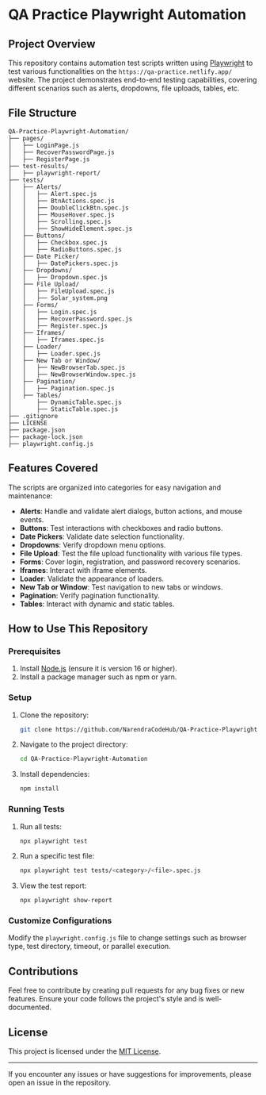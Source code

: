 # QA Practice Playwright Automation

## Project Overview
This repository contains automation test scripts written using [Playwright](https://playwright.dev/) to test various functionalities on the `https://qa-practice.netlify.app/` website. The project demonstrates end-to-end testing capabilities, covering different scenarios such as alerts, dropdowns, file uploads, tables, etc.

## File Structure
```
QA-Practice-Playwright-Automation/
├── pages/
│   ├── LoginPage.js
│   ├── RecoverPasswordPage.js
│   ├── RegisterPage.js
├── test-results/
│   ├── playwright-report/
├── tests/
│   ├── Alerts/
│   │   ├── Alert.spec.js
│   │   ├── BtnActions.spec.js
│   │   ├── DoubleClickBtn.spec.js
│   │   ├── MouseHover.spec.js
│   │   ├── Scrolling.spec.js
│   │   ├── ShowHideElement.spec.js
│   ├── Buttons/
│   │   ├── Checkbox.spec.js
│   │   ├── RadioButtons.spec.js
│   ├── Date Picker/
│   │   ├── DatePickers.spec.js
│   ├── Dropdowns/
│   │   ├── Dropdown.spec.js
│   ├── File Upload/
│   │   ├── FileUpload.spec.js
│   │   ├── Solar_system.png
│   ├── Forms/
│   │   ├── Login.spec.js
│   │   ├── RecoverPassword.spec.js
│   │   ├── Register.spec.js
│   ├── Iframes/
│   │   ├── Iframes.spec.js
│   ├── Loader/
│   │   ├── Loader.spec.js
│   ├── New Tab or Window/
│   │   ├── NewBrowserTab.spec.js
│   │   ├── NewBrowserWindow.spec.js
│   ├── Pagination/
│   │   ├── Pagination.spec.js
│   ├── Tables/
│       ├── DynamicTable.spec.js
│       ├── StaticTable.spec.js
├── .gitignore
├── LICENSE
├── package.json
├── package-lock.json
├── playwright.config.js
```

## Features Covered
The scripts are organized into categories for easy navigation and maintenance:

- **Alerts**: Handle and validate alert dialogs, button actions, and mouse events.
- **Buttons**: Test interactions with checkboxes and radio buttons.
- **Date Pickers**: Validate date selection functionality.
- **Dropdowns**: Verify dropdown menu options.
- **File Upload**: Test the file upload functionality with various file types.
- **Forms**: Cover login, registration, and password recovery scenarios.
- **Iframes**: Interact with iframe elements.
- **Loader**: Validate the appearance of loaders.
- **New Tab or Window**: Test navigation to new tabs or windows.
- **Pagination**: Verify pagination functionality.
- **Tables**: Interact with dynamic and static tables.

## How to Use This Repository

### Prerequisites
1. Install [Node.js](https://nodejs.org/) (ensure it is version 16 or higher).
2. Install a package manager such as npm or yarn.

### Setup
1. Clone the repository:
   ```bash
   git clone https://github.com/NarendraCodeHub/QA-Practice-Playwright-Automation.git
   ```
2. Navigate to the project directory:
   ```bash
   cd QA-Practice-Playwright-Automation
   ```
3. Install dependencies:
   ```bash
   npm install
   ```

### Running Tests
1. Run all tests:
   ```bash
   npx playwright test
   ```
2. Run a specific test file:
   ```bash
   npx playwright test tests/<category>/<file>.spec.js
   ```
3. View the test report:
   ```bash
   npx playwright show-report
   ```

### Customize Configurations
Modify the `playwright.config.js` file to change settings such as browser type, test directory, timeout, or parallel execution.

## Contributions
Feel free to contribute by creating pull requests for any bug fixes or new features. Ensure your code follows the project's style and is well-documented.

## License
This project is licensed under the [MIT License](LICENSE).

---

If you encounter any issues or have suggestions for improvements, please open an issue in the repository.


